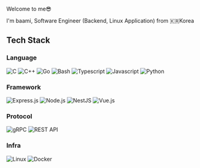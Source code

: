 Welcome to me😎

I'm baami, Software Engineer (Backend, Linux Application) from 🇰🇷Korea

<h2>Tech Stack</h2>
<h3>Language</h3>
<p>
  <img alt="C" src="https://img.shields.io/badge/-C-00599C?style=flat&logo=C&logoColor=white"/>
  <img alt="C++" src="https://img.shields.io/badge/-C++-00599C?style=flat&logo=C%2B%2B&logoColor=white"/>
  <img alt="Go" src="https://img.shields.io/badge/-Go-00ADD8?style=flat&logo=Go&logoColor=white"/>
  <img alt="Bash" src="https://img.shields.io/badge/-Bash-4EAA25?style=flat&logo=GNU%20Bash&logoColor=white"/>
  <img alt="Typescript" src="https://img.shields.io/badge/-Typescript-00599C?style=flat&logo=typescript&logoColor=white"/>
  <img alt="Javascript" src="https://img.shields.io/badge/-JavaScript-F7DF1E?style=flat&logo=javascript&logoColor=black"/>
  <img alt="Python" src="https://img.shields.io/badge/-Python-3776AB?style=flat&logo=python&logoColor=white"/>
</p>
<h3>Framework</h3>
<p>
  <img alt="Express.js" src="https://img.shields.io/badge/-Express.js-000000?style=flat&logo=express&logoColor=white"/>
  <img alt="Node.js" src="https://img.shields.io/badge/-Node.js-339933?style=flat&logo=node.js&logoColor=white"/>
  <img alt="NestJS" src="https://img.shields.io/badge/-NestJS-E0234E?style=flat&logo=nestjs&logoColor=white"/>
  <img alt="Vue.js" src="https://img.shields.io/badge/-Vue.js-4FC08D?style=flat&logo=vue.js&logoColor=white"/>
</p>
<h3>Protocol</h3>
<p>
  <img alt="gRPC" src="https://img.shields.io/badge/-gRPC-1A73E8?style=flat&logo=grpc&logoColor=white"/>
  <img alt="REST API" src="https://img.shields.io/badge/-REST%20API-008CBA?style=flat&logo=rest&logoColor=white"/>
</p>
<h3>Infra</h3>
<p>
  <img alt="Linux" src="https://img.shields.io/badge/-Linux-FCC624?style=flat&logo=Linux&logoColor=black"/>
  <img alt="Docker" src="https://img.shields.io/badge/-Docker-46a2f1?style=flat-square&logo=docker&logoColor=white" />
</p>
